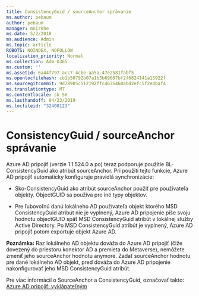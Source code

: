 ```yaml
---
title: ConsistencyGuid / sourceAnchor správanie
ms.author: pebaum
author: pebaum
manager: mnirkhe
ms.date: 5/2/2018
ms.audience: Admin
ms.topic: article
ROBOTS: NOINDEX, NOFOLLOW
localization_priority: Normal
ms.collection: Adm_O365
ms.custom: ''
ms.assetid: 6a44f797-acc7-4cbe-aa5a-47e2581fabf5
ms.openlocfilehash: cb1b50792b07a1b3b69607bf2f6824141a15922f
ms.sourcegitcommit: 9d78905c512192ffc4675468abd2efc5f2e4baf4
ms.translationtype: MT
ms.contentlocale: sk-SK
ms.lasthandoff: 04/23/2019
ms.locfileid: "32408123"
---
```

# <a name="consistencyguid--sourceanchor-behavior"></a>ConsistencyGuid / sourceAnchor správanie

Azure AD pripojiť (verzie 1.1.524.0 a po) teraz podporuje použitie BL-ConsistencyGuid ako atribút sourceAnchor. Pri použití tejto funkcie, Azure AD pripojiť automaticky konfiguruje pravidlá synchronizácie:
  
- Sko-ConsistencyGuid ako atribút sourceAnchor použiť pre používateľa objekty. ObjectGUID sa používa pre iné typy objektov.
    
- Pre ľubovoľnú danú lokálneho AD používateľa objekt ktorého MSD ConsistencyGuid atribút nie je vyplnený, Azure AD pripojenie píše svoju hodnotu objectGUID späť MSD ConsistencyGuid atribút v lokálnej služby Active Directory. Po MSD ConsistencyGuid atribút je vyplnený, Azure AD pripojiť potom exportuje objekt Azure AD.
    
 **Poznámka:** Raz lokálneho AD objektu dováža do Azure AD pripojiť (čiže dovezený do priestoru konektor AD a premieta do Metaverse), nemôžete zmeniť jeho sourceAnchor hodnotu anymore. Zadať sourceAnchor hodnotu pre dané lokálneho AD objekt, pred dováža do Azure AD pripojenie nakonfigurovať jeho MSD ConsistencyGuid atribút. 
  
Pre viac informácií o SourceAnchor a ConsistencyGuid, označovať takto: [Azure AD pripojiť: vyklápateľným](https://docs.microsoft.com/azure/active-directory/connect/active-directory-aadconnect-design-concepts)
  

